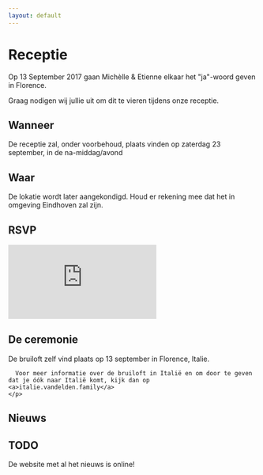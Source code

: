 ```yaml
---
layout: default
---
```


<div class="hero hero-welcome">
  <h1>
    Receptie
  </h1>
  <div class="hero-bar"></div>
</div>

<div class="text-block">
  <div class="text-block-inner">
    <p>
      Op 13 September 2017 gaan Michèlle & Etienne elkaar het "ja"-woord geven in Florence.
    </p>
    <p>
      Graag nodigen wij jullie uit om dit te vieren tijdens onze receptie.
    </p>
  </div>
</div>

<div class="hero hero-title hero-title-when">
  <h2>
    Wanneer
  </h2>
</div>

<div class="text-block">
  <div class="text-block-inner">
    <p>
      De receptie zal, onder voorbehoud, plaats vinden op zaterdag 23 september, in de na-middag/avond
    </p>
  </div>
</div>

<div class="hero hero-title hero-title-where">
  <h2>
    Waar
  </h2>
</div>

<div class="text-block">
  <div class="text-block-inner">
    <p>
      De lokatie wordt later aangekondigd. Houd er rekening mee dat het in omgeving Eindhoven zal zijn.
    </p>
  </div>
</div>

<div class="hero hero-title hero-title-rsvp">
  <h2>
    RSVP
  </h2>
</div>

<div class="text-block">
  <div class="text-block-inner">
    <p>
      <iframe src="https://docs.google.com/a/kabisa.nl/forms/d/e/1FAIpQLSc5Y4HSL_THu4Elv5lHIUSredUcP33_l_AzMR3zcQRtc5vgQw/viewform?embedded=true" frameborder="0" marginheight="0" marginwidth="0">Loading...</iframe>
    </p>
  </div>
</div>

<div class="hero hero-title hero-title-italie">
  <h2>
    De ceremonie
  </h2>
</div>

<div class="text-block">
  <div class="text-block-inner">
    <p>
      De bruiloft zelf vind plaats op 13 september in Florence, Italie.

      Voor meer informatie over de bruiloft in Italië en om door te geven dat je óók naar Italië komt, kijk dan op <a>italie.vandelden.family</a>
    </p>
  </div>
</div>

<div class="hero hero-title hero-title-news">
  <h2>
    Nieuws
  </h2>
</div>

<div class="text-block">
  <div class="text-block-inner">
    <h2>TODO</h2>
    <p>
      De website met al het nieuws is online!
    </p>
  </div>
</div>
